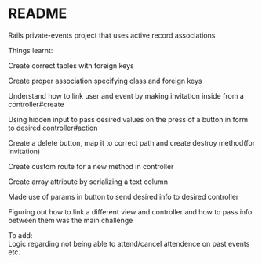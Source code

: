 # README

Rails private-events project that uses active record associations  

Things learnt:  

Create correct tables with foreign keys  

Create proper association specifying class and foreign keys  

Understand how to link user and event by making invitation inside from a controller#create  

Using hidden input to pass desired values on the press of a button in form to desired controller#action  

Create a delete button, map it to correct path and create destroy method(for invitation)  

Create custom route for a new method in controller  

Create array attribute by serializing a text column  

Made use of params in button to send desired info to desired controller  

Figuring out how to link a different view and controller and how to pass info between them was the main challenge  

To add:  
Logic regarding not being able to attend/cancel attendence on past events etc.